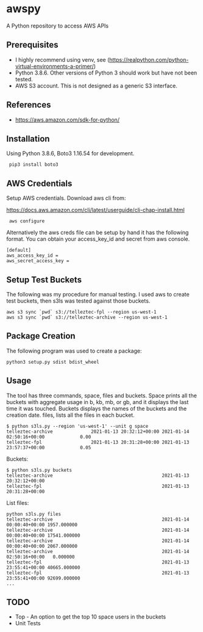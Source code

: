 # awspy
A Python repository to access AWS APIs

## Prerequisites

* I highly recommend using venv, see (https://realpython.com/python-virtual-environments-a-primer/)
* Python 3.8.6. Other versions of Python 3 should work but have not been tested.
* AWS S3 account.  This is not designed as a generic S3 interface.

## References

* https://aws.amazon.com/sdk-for-python/

## Installation

Using Python 3.8.6, Boto3 1.16.54 for development.  

```
 pip3 install boto3
``` 

## AWS Credentials

Setup AWS credentials.  Download aws cli from:

https://docs.aws.amazon.com/cli/latest/userguide/cli-chap-install.html

```
 aws configure 
```
Alternatively the aws creds file can be setup by hand it has the following format. You can obtain your
access_key_id and secret from aws console. 

```
[default]
aws_access_key_id = 
aws_secret_access_key = 

```

## Setup Test Buckets

The following was my procedure for manual testing.  I used aws to create test buckets, then s3ls
was tested against those buckets.

```
aws s3 sync `pwd` s3://telleztec-fpl --region us-west-1
aws s3 sync `pwd` s3://telleztec-archive --region us-west-1
```
## Package Creation

The following program was used to create a package:

```
python3 setup.py sdist bdist_wheel 
```

## Usage

The tool has three commands,  space, files and buckets. Space prints all the buckets with aggregate
usage in b, kb, mb, or gb, and it displays the last time it was touched.  Buckets displays the names 
of the buckets and the creation date.  files, lists all the files in each bucket. 

```
$ python s3ls.py --region 'us-west-1' --unit g space
telleztec-archive              2021-01-13 20:32:12+00:00 2021-01-14 02:50:16+00:00             0.00
telleztec-fpl                  2021-01-13 20:31:28+00:00 2021-01-13 23:57:37+00:00             0.05
```
Buckets:

```
$ python s3ls.py buckets
telleztec-archive                                        2021-01-13 20:32:12+00:00
telleztec-fpl                                            2021-01-13 20:31:28+00:00
```

List files:

```
python s3ls.py files
telleztec-archive                                        2021-01-14 00:00:40+00:00 1957.000000
telleztec-archive                                        2021-01-14 00:00:40+00:00 17541.000000
telleztec-archive                                        2021-01-14 00:00:40+00:00 2067.000000
telleztec-archive                                        2021-01-14 02:50:16+00:00   0.000000
telleztec-fpl                                            2021-01-13 23:55:41+00:00 40665.000000
telleztec-fpl                                            2021-01-13 23:55:41+00:00 92699.000000
...
```

## TODO

* Top - An option to get the top 10 space users in the buckets
* Unit Tests
